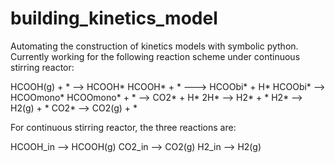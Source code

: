 # building_kinetics_model
Automating the construction of kinetics models with symbolic python. 
Currently working for the following reaction scheme under continuous stirring reactor:

HCOOH(g) + * --> HCOOH*
HCOOH* + * ---> HCOObi* + H*
HCOObi* --> HCOOmono* 
HCOOmono* + * --> CO2* + H*
2H* --> H2* + *
H2* --> H2(g) + *
CO2* --> CO2(g) + *

For continuous stirring reactor, the three reactions are:

HCOOH_in --> HCOOH(g)
CO2_in --> CO2(g)
H2_in --> H2(g)

